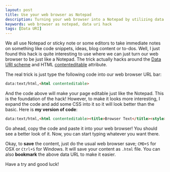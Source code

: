 ```yaml
---
layout: post
title: Use your web browser as Notepad
description: Turning your web browser into a Notepad by utilizing data URI hack.
keywords: web browser as notepad, data uri hack
tags: [Data URI]
---
```


We all use Notepad or sticky note or some editors to take immediate notes on something like code snippets, ideas, blog content or to-dos. Well, I just found this hack is quite interesting to use where we can just turn our web browser to be just like a Notepad. The trick actually hacks around the [Data URI scheme](http://en.wikipedia.org/wiki/Data_URI_scheme) and HTML [contenteditable](http://www.w3schools.com/tags/att_global_contenteditable.asp) attribute.

The real trick is just type the following code into our web browser URL bar:

```html
data:text/html,<html contenteditable>
```

And the code above will make your page editable just like the Notepad. This is the foundation of the hack! However, to make it looks more interesting, I expand the code and add some CSS into it so it will look better than the basic. Here is **my version of code**:

```html
data:text/html,<html contenteditable><title>Browser Text</title><style>html,body,div,span,iframe,h1,h2,h3,h4,h5,h6,p,blockquote,pre,a,abbr,address,cite,code,del,dfn,em,img,ins,kbd,q,samp,small,strong,sub,sup,var,dl,dt,dd,ol,ul,li,fieldset,form,label,legend,table,caption,tbody,tfoot,thead,tr,th,td,article,aside,canvas,details,embed,figure,figcaption,footer,header,hgroup,menu,nav,output,ruby,section,summary,time,mark,audio,video{margin:0;padding:0;border:0;font-size:100%;font:inherit;vertical-align:baseline;}article,aside,details,figcaption,figure,footer,header,hgroup,menu,nav,section{display:block;}body{line-height:1;}ol,ul{list-style:none;}blockquote,q{quotes:none;}blockckquote:before,blockquote:after,q:before,q:after{content:'';content:none;}table{border-collapse:collapse;border-spacing:0;}body{font-family:monospace;font-size:12px;line-height:20px;background:linear-gradient(white,#fff 19px,#ddd 19px,#ddd 20px);background-size:20px 20px;padding:20px 30px;white-space:pre-wrap;word-wrap:break-word}</style></html>Edit this text and start type yours...
```

Go ahead, copy the code and paste it into your web browser! You should see a better look of it. Now, you can start typing whatever you want there.

Okay, to **save** the content, just do the usual web browser save; `CMD+S` for OSX or `Ctrl+S` for Windows. It will save your content as `.html` file. You can also **bookmark** the above data URL to make it easier.

Have a try and good luck!
